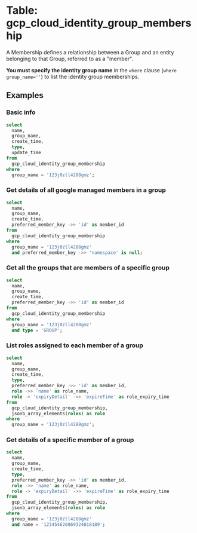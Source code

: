 # Table: gcp_cloud_identity_group_membership

A Membership defines a relationship between a Group and an entity belonging to that Group, referred to as a "member".

**You must specify the identity group name** in the `where` clause (`where group_name=''`) to list the identity group memberships.

## Examples

### Basic info

```sql
select
  name,
  group_name,
  create_time,
  type,
  update_time
from
  gcp_cloud_identity_group_membership
where
  group_name = '123j0zll4288gmz';
```

### Get details of all google managed members in a group

```sql
select
  name,
  group_name,
  create_time,
  preferred_member_key ->> 'id' as member_id
from
  gcp_cloud_identity_group_membership
where
  group_name = '123j0zll4288gmz'
  and preferred_member_key ->> 'namespace' is null;
```

### Get all the groups that are members of a specific group

```sql
select
  name,
  group_name,
  create_time,
  preferred_member_key ->> 'id' as member_id
from
  gcp_cloud_identity_group_membership
where
  group_name = '123j0zll4288gmz'
  and type = 'GROUP';
```

### List roles assigned to each member of a group

```sql
select
  name,
  group_name,
  create_time,
  type,
  preferred_member_key ->> 'id' as member_id,
  role ->> 'name' as role_name,
  role -> 'expiryDetail' ->> 'expireTime' as role_expiry_time
from
  gcp_cloud_identity_group_membership,
  jsonb_array_elements(roles) as role
where
  group_name = '123j0zll4288gmz';
```

### Get details of a specific member of a group

```sql
select
  name,
  group_name,
  create_time,
  type,
  preferred_member_key ->> 'id' as member_id,
  role ->> 'name' as role_name,
  role -> 'expiryDetail' ->> 'expireTime' as role_expiry_time
from
  gcp_cloud_identity_group_membership,
  jsonb_array_elements(roles) as role
where
  group_name = '123j0zll4288gmz'
  and name = '123454620869324818189';
```